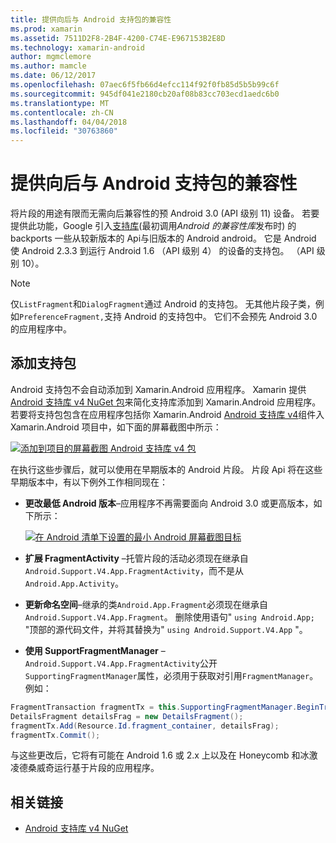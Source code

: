 ```yaml
---
title: 提供向后与 Android 支持包的兼容性
ms.prod: xamarin
ms.assetid: 7511D2F8-2B4F-4200-C74E-E967153B2E8D
ms.technology: xamarin-android
author: mgmclemore
ms.author: mamcle
ms.date: 06/12/2017
ms.openlocfilehash: 07aec6f5fb66d4efcc114f92f0fb85d5b5b99c6f
ms.sourcegitcommit: 945df041e2180cb20af08b83cc703ecd1aedc6b0
ms.translationtype: MT
ms.contentlocale: zh-CN
ms.lasthandoff: 04/04/2018
ms.locfileid: "30763860"
---
```

# <a name="providing-backwards-compatibility-with-the-android-support-package"></a>提供向后与 Android 支持包的兼容性

将片段的用途有限而无需向后兼容性的预 Android 3.0 (API 级别 11) 设备。 若要提供此功能，Google 引入[支持库](http://developer.android.com/sdk/compatibility-library.html)(最初调用*Android 的兼容性库*发布时) 的 backports 一些从较新版本的 Api与旧版本的 Android android。 它是 Android 使 Android 2.3.3 到运行 Android 1.6 （API 级别 4） 的设备的支持包。 （API 级别 10）。

> [!NOTE]
> 仅`ListFragment`和`DialogFragment`通过 Android 的支持包。 无其他片段子类，例如`PreferenceFragment,`支持 Android 的支持包中。 它们不会预先 Android 3.0 的应用程序中。 


## <a name="adding-the-support-package"></a>添加支持包

Android 支持包不会自动添加到 Xamarin.Android 应用程序。 Xamarin 提供[Android 支持库 v4 NuGet 包](https://www.nuget.org/packages/Xamarin.Android.Support.v4/)来简化支持库添加到 Xamarin.Android 应用程序。若要将支持包包含在应用程序包括你 Xamarin.Android [Android 支持库 v4](https://www.nuget.org/packages/Xamarin.Android.Support.v4/)组件入 Xamarin.Android 项目中，如下面的屏幕截图中所示： 

[![添加到项目的屏幕截图 Android 支持库 v4 包](providing-backwards-compatibility-images/02-sml.png)](providing-backwards-compatibility-images/02.png#lightbox)

在执行这些步骤后，就可以使用在早期版本的 Android 片段。 片段 Api 将在这些早期版本中，有以下例外工作相同现在： 

-   **更改最低 Android 版本**&ndash;应用程序不再需要面向 Android 3.0 或更高版本，如下所示： 

    [![在 Android 清单下设置的最小 Android 屏幕截图目标](providing-backwards-compatibility-images/03-sml.png)](providing-backwards-compatibility-images/03.png#lightbox)

-   **扩展 FragmentActivity** &ndash;托管片段的活动必须现在继承自`Android.Support.V4.App.FragmentActivity`，而不是从`Android.App.Activity`。 

-   **更新命名空间**&ndash;继承的类`Android.App.Fragment`必须现在继承自`Android.Support.V4.App.Fragment`。 删除使用语句" `using Android.App;` "顶部的源代码文件，并将其替换为" `using Android.Support.V4.App` "。 

-   **使用 SupportFragmentManager** &ndash; `Android.Support.V4.App.FragmentActivity`公开`SupportingFragmentManager`属性，必须用于获取对引用`FragmentManager`。 例如： 

```csharp
FragmentTransaction fragmentTx = this.SupportingFragmentManager.BeginTransaction();
DetailsFragment detailsFrag = new DetailsFragment();
fragmentTx.Add(Resource.Id.fragment_container, detailsFrag);
fragmentTx.Commit();
```

与这些更改后，它将有可能在 Android 1.6 或 2.x 上以及在 Honeycomb 和冰激凌德桑威奇运行基于片段的应用程序。 


## <a name="related-links"></a>相关链接

- [Android 支持库 v4 NuGet](https://www.nuget.org/packages/Xamarin.Android.Support.v4/)
